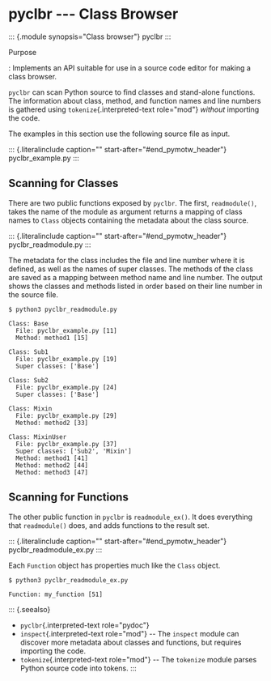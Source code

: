# pyclbr \-\-- Class Browser

::: {.module synopsis="Class browser"} pyclbr :::

Purpose

: Implements an API suitable for use in a source code editor for making a class browser.

`pyclbr` can scan Python source to find classes and stand-alone functions. The information about class, method, and function names and line numbers is gathered using `tokenize`{.interpreted-text role="mod"} _without_ importing the code.

The examples in this section use the following source file as input.

::: {.literalinclude caption="" start-after="#end_pymotw_header"} pyclbr_example.py :::

## Scanning for Classes

There are two public functions exposed by `pyclbr`. The first, `readmodule()`, takes the name of the module as argument returns a mapping of class names to `Class` objects containing the metadata about the class source.

::: {.literalinclude caption="" start-after="#end_pymotw_header"} pyclbr_readmodule.py :::

The metadata for the class includes the file and line number where it is defined, as well as the names of super classes. The methods of the class are saved as a mapping between method name and line number. The output shows the classes and methods listed in order based on their line number in the source file.

```{.sourceCode .none}
$ python3 pyclbr_readmodule.py

Class: Base
  File: pyclbr_example.py [11]
  Method: method1 [15]

Class: Sub1
  File: pyclbr_example.py [19]
  Super classes: ['Base']

Class: Sub2
  File: pyclbr_example.py [24]
  Super classes: ['Base']

Class: Mixin
  File: pyclbr_example.py [29]
  Method: method2 [33]

Class: MixinUser
  File: pyclbr_example.py [37]
  Super classes: ['Sub2', 'Mixin']
  Method: method1 [41]
  Method: method2 [44]
  Method: method3 [47]
```

## Scanning for Functions

The other public function in `pyclbr` is `readmodule_ex()`. It does everything that `readmodule()` does, and adds functions to the result set.

::: {.literalinclude caption="" start-after="#end_pymotw_header"} pyclbr_readmodule_ex.py :::

Each `Function` object has properties much like the `Class` object.

```{.sourceCode .none}
$ python3 pyclbr_readmodule_ex.py

Function: my_function [51]
```

::: {.seealso}

- `pyclbr`{.interpreted-text role="pydoc"}
- `inspect`{.interpreted-text role="mod"} \-- The `inspect` module can discover more metadata about classes and functions, but requires importing the code.
- `tokenize`{.interpreted-text role="mod"} \-- The `tokenize` module parses Python source code into tokens. :::
